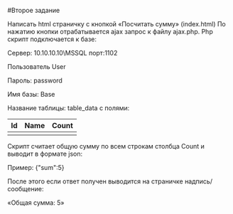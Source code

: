 #Второе задание

Написать html страничку с кнопкой «Посчитать сумму» (index.html)
По нажатию кнопки отрабатывается ajax запрос к файлу ajax.php.
Php скрипт подключается к базе:

Сервер: 10.10.10.10\MSSQL порт:1102

Пользователь User

Пароль: password

Имя базы: Base

Название таблицы: table_data c полями:

| Id | Name | Count |
|----|------|-------|
|    |      |       |

Скрипт считает общую сумму по всем строкам столбца Count и выводит в формате json:

Пример: {"sum":5}

После этого если ответ получен выводится на страничке надпись/сообщение:

«Общая сумма: 5»
